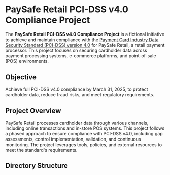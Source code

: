 # PaySafe Retail PCI-DSS v4.0 Compliance Project

The **PaySafe Retail PCI-DSS v4.0 Compliance Project** is a fictional initiative to achieve and maintain compliance with the [Payment Card Industry Data Security Standard (PCI-DSS) version 4.0](https://www.pcisecuritystandards.org/document_library/?category=pcidss&document=pci_dss) for PaySafe Retail, a retail payment processor. This project focuses on securing cardholder data across payment processing systems, e-commerce platforms, and point-of-sale (POS) environments.

## Objective
Achieve full PCI-DSS v4.0 compliance by March 31, 2025, to protect cardholder data, reduce fraud risks, and meet regulatory requirements.

## Project Overview
PaySafe Retail processes cardholder data through various channels, including online transactions and in-store POS systems. This project follows a phased approach to ensure compliance with PCI-DSS v4.0, including gap assessments, control implementation, validation, and continuous monitoring. The project leverages tools, policies, and external resources to meet the standard's requirements.

## Directory Structure
